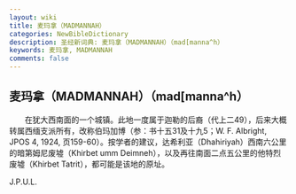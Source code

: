 ```yaml
---
layout: wiki
title: 麦玛拿（MADMANNAH）
categories: NewBibleDictionary
description: 圣经新词典: 麦玛拿（MADMANNAH）（mad[manna^h）
keywords: 麦玛拿, MADMANNAH
comments: false
---
```


## 麦玛拿（MADMANNAH）（mad[manna^h）

　　在犹大西南面的一个城镇。此地一度属于迦勒的后裔（代上二49），后来大概转属西缅支派所有，改称伯玛加博（参：书十五31及十九5；W. F. Albright, JPOS 4, 1924, 页159-60）。按学者的建议，达希利亚（Dhahiriyah）西南六公里的暗第姆尼废墟（Khirbet umm Deimneh），以及再往南面二点五公里的他特烈废墟（Khirbet Tatrit），都可能是该地的原址。

J.P.U.L.








